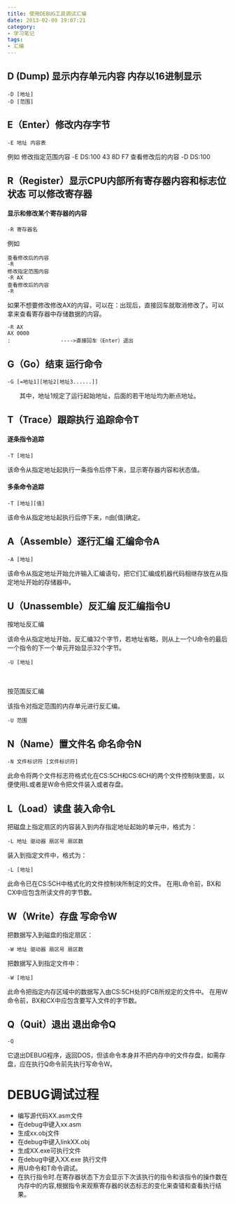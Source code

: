 ```yaml
---
title: 使用DEBUG工具调试汇编
date: 2013-02-09 19:07:21
category:
- 学习笔记
tags: 
- 汇编
---
```


## D (Dump) 显示内存单元内容 内存以16进制显示
    -D [地址]
    -D [范围]

## E（Enter）修改内存字节 
    -E 地址 内容表

例如
    修改指定范围内容
    -E DS:100 43 8D F7
    查看修改后的内容
    -D DS:100

## R（Register）显示CPU内部所有寄存器内容和标志位状态 可以修改寄存器 
#### 显示和修改某个寄存器的内容
    -R 寄存器名
例如

    查看修改后的内容
    -R
    修改指定范围内容
    -R AX
    查看修改后的内容
    -R
如果不想要修改修改AX的内容，可以在：出现后，直接回车就取消修改了。可以拿来查看寄存器中存储数据的内容。

    -R AX
    AX 0000
    :                ---->直接回车（Enter）退出
## G（Go）结束 运行命令
    -G [=地址1][地址2[地址3......]]
　　其中，地址1规定了运行起始地址，后面的若干地址均为断点地址。

## T（Trace）跟踪执行 追踪命令T
#### 逐条指令追踪
    -T [地址]

该命令从指定地址起执行一条指令后停下来，显示寄存器内容和状态值。

#### 多条命令追踪
    -T [地址][值]

该命令从指定地址起执行后停下来，n由[值]确定。


## A（Assemble）逐行汇编 汇编命令A

    -A [地址]

该命令从指定地址开始允许输入汇编语句，把它们汇编成机器代码相继存放在从指定地址开始的存储器中。

## U（Unassemble）反汇编 反汇编指令U

按地址反汇编

该命令从指定地址开始，反汇编32个字节，若地址省略，则从上一个U命令的最后一个指令的下一个单元开始显示32个字节。 

    -U [地址]

　　

按范围反汇编

该指令对指定范围的内存单元进行反汇编。 


    -U 范围


## N（Name）置文件名 命名命令N

    -N 文件标识符 [文件标识符]

此命令将两个文件标志符格式化在CS:5CH和CS:6CH的两个文件控制块里面，以便使用L或者是W命令把文件装入或者存盘。

## L（Load）读盘 装入命令L

把磁盘上指定扇区的内容装入到内存指定地址起始的单元中，格式为：

    -L 地址 驱动器 扇区号 扇区数

装入到指定文件中，格式为：

    -L [地址]

此命令已在CS:5CH中格式化的文件控制块所制定的文件。 在用L命令前，BX和CX中应包含所读文件的字节数。

## W（Write）存盘 写命令W

把数据写入到磁盘的指定扇区：

    -W 地址 驱动器 扇区号 扇区数

把数据写入到指定文件中：

    -W [地址]

此命令把指定内存区域中的数据写入由CS:5CH处的FCB所规定的文件中。 在用W命令前，BX和CX中应包含要写入文件的字节数。

## Q（Quit）退出 退出命令Q

    -Q
它退出DEBUG程序，返回DOS，但该命令本身并不把内存中的文件存盘，如需存盘，应在执行Q命令前先执行写命令W。


# DEBUG调试过程


* 编写源代码XX.asm文件
* 在debug中键入xx.asm
* 生成xx.obj文件
* 在debug中键入linkXX.obj
* 生成XX.exe可执行文件
* 在debug中键入XX.exe 执行文件
* 用U命令和T命令调试。
* 在执行指令时.在寄存器状态下方会显示下次该执行的指令和该指令的操作数在内存中的内容,根据指令来观察寄存器的状态标志的变化来查错和查看执行结果。